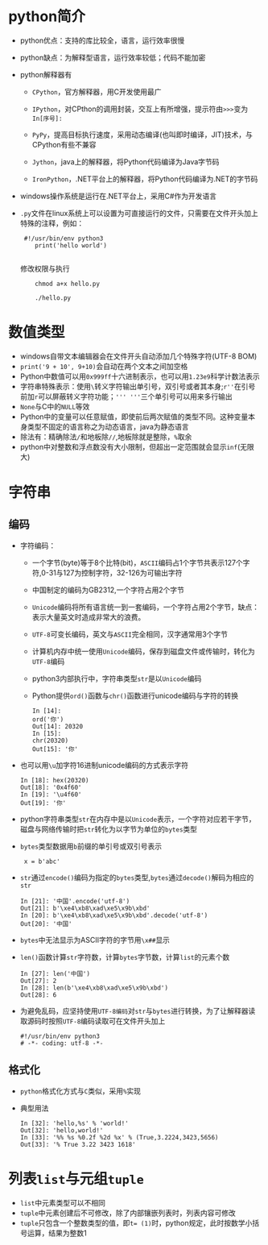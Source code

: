 # python简介
- python优点：支持的库比较全，语言，运行效率很慢
- python缺点：为解释型语言，运行效率较低；代码不能加密      
- python解释器有

    - `CPython`，官方解释器，用C开发使用最广
    
    - `IPython`，对CPthon的调用封装，交互上有所增强，提示符由`>>>`变为`In[序号]:`
	        
    - `PyPy`，提高目标执行速度，采用动态编译(也叫即时编译，JIT)技术，与CPython有些不兼容
		        
    - `Jython`，java上的解释器，将Python代码编译为Java字节码
			        
    - `IronPython`，.NET平台上的解释器，将Python代码编译为.NET的字节码
				        
- windows操作系统是运行在.NET平台上，采用C#作为开发语言

- `.py`文件在linux系统上可以设置为可直接运行的文件，只需要在文件开头加上特殊的注释，例如：

    ```
     #!/usr/bin/env python3
		print('hello world')
				
    ```
							    
    修改权限与执行
    
    ```
        chmod a+x hello.py	
    	   
        ./hello.py	
    ```
# 数值类型
										  
- windows自带文本编辑器会在文件开头自动添加几个特殊字符(UTF-8 BOM)
- `print('9 + 10', 9+10)`会自动在两个文本之间加空格
- Python中数值可以用`0x999ff`十六进制表示，也可以用`1.23e9`科学计数法表示
- 字符串特殊表示：使用`\`转义字符输出单引号，双引号或者其本身;`r''`在引号前加`r`可以屏蔽转义字符功能；`''' '''`三个单引号可以用来多行输出
- `None`与C中的`NULL`等效
- Python中的变量可以任意赋值，即使前后两次赋值的类型不同。这种变量本身类型不固定的语言称之为动态语言，java为静态语言
- 除法有：精确除法`/`和地板除`//`,地板除就是整除，`%`取余
- python中对整数和浮点数没有大小限制，但超出一定范围就会显示`inf`(无限大)

# 字符串
## 编码
- 字符编码：
    - 一个字节(byte)等于8个比特(bit)，`ASCII`编码占1个字节共表示127个字符,0-31与127为控制字符，32-126为可输出字符
    - 中国制定的编码为GB2312,一个字符占用2个字节

    - `Unicode`编码将所有语言统一到一套编码，一个字符占用2个字节，缺点：表示大量英文时造成非常大的浪费。
    - `UTF-8`可变长编码，英文与`ASCII`完全相同，汉字通常用3个字节
    - 计算机内存中统一使用`Unicode`编码，保存到磁盘文件或传输时，转化为`UTF-8`编码
    - python3内部执行中，字符串类型`str`是以`Unicode`编码
    - Python提供`ord()`函数与`chr()`函数进行unicode编码与字符的转换
    
        ```
        In [14]: 
        ord('你')
        Out[14]: 20320
        In [15]:         
        chr(20320)
        Out[15]: '你'
        ```
        
- 也可以用`\u`加字符16进制unicode编码的方式表示字符

    ```
    In [18]: hex(20320) 
    Out[18]: '0x4f60'
    In [19]: '\u4f60'
    Out[19]: '你'
    ```

- python字符串类型`str`在内存中是以`Unicode`表示，一个字符对应若干字节，磁盘与网络传输时把`str`转化为以字节为单位的`bytes`类型
									 
- `bytes`类型数据用`b`前缀的单引号或双引号表示

    ` x = b'abc'`
										
- `str`通过`encode()`编码为指定的`bytes`类型,`bytes`通过`decode()`解码为相应的`str`
    
    ```
    In [21]: '中国'.encode('utf-8')
    Out[21]: b'\xe4\xb8\xad\xe5\x9b\xbd'
    In [20]: b'\xe4\xb8\xad\xe5\x9b\xbd'.decode('utf-8')
    Out[20]: '中国'
    ```
										
- `bytes`中无法显示为ASCII字符的字节用`\x##`显示
										
- `len()`函数计算`str`字符数，计算`bytes`字节数，计算`list`的元素个数
    
    ```
    In [27]: len('中国')
    Out[27]: 2
    In [28]: len(b'\xe4\xb8\xad\xe5\x9b\xbd')
    Out[28]: 6
    ```

- 为避免乱码，应坚持使用`UTF-8编码`对`str`与`bytes`进行转换，为了让解释器读取源码时按照`UTF-8`编码读取可在文件开头加上
    
    ```
    #!/usr/bin/env python3
    # -*- coding: utf-8 -*-
    ```

## 格式化

- `python`格式化方式与`C`类似，采用`%`实现
- 典型用法
    
    ```
    In [32]: 'hello,%s' % 'world!'
    Out[32]: 'hello,world!'
    In [33]: '%% %s %0.2f %2d %x' % (True,3.2224,3423,5656)
    Out[33]: '% True 3.22 3423 1618'
    ```

# 列表`list`与元组`tuple`

- `list`中元素类型可以不相同
- `tuple`中元素创建后不可修改，除了内部镶嵌列表时，列表内容可修改
- `tuple`只包含一个整数类型的值，即`t= (1)`时，python规定，此时按数学小括号运算，结果为整数1


